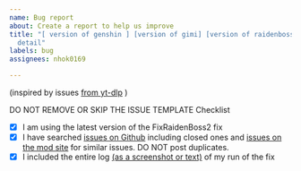 ```yaml
---
name: Bug report
about: Create a report to help us improve
title: "[ version of genshin ] [version of gimi] [version of raidenboss fix] error
  detail"
labels: bug
assignees: nhok0169

---
```


(inspired by issues [from yt-dlp](https://github.com/yt-dlp/yt-dlp/issues/) )

DO NOT REMOVE OR SKIP THE ISSUE TEMPLATE
Checklist
- [x] I am using the latest version of the FixRaidenBoss2 fix
- [x] I have searched [issues on Github](https://github.com/nhok0169/Fix-Raiden-Boss/issues) including closed ones and [issues on the mod site](https://gamebanana.com/tuts/15633) for similar issues. DO NOT post duplicates.
- [x] I included the entire log [(as a screenshot or text)](https://gist.github.com/NawalJAhmed/2168f7659c08b6a033e7f6daf8db69a6) of my run of the fix

